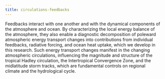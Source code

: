 ```yaml
---
title: circulations-feedbacks 
---
```


<!-- A 75-100 word paragraph describing the motivation behind these projects -->

Feedbacks interact with one another and with the dynamical components of the atmosphere and ocean. By characterizing the local energy balance of the atmosphere, they also enable a diagnostic decomposition of poleward atmospheric energy transport changes into contributions from individual feedbacks, radiative forcing, and ocean heat uptake, which we develop in this research. Such energy transport changes manifest in the changing atmospheric circulations, influencing the magnitude and structure of the tropical Hadley circulation, the Intertropical Convergence Zone, and the midlatitude storm tracks, which are fundamental controls on regional climate and the hydrological cycle.

